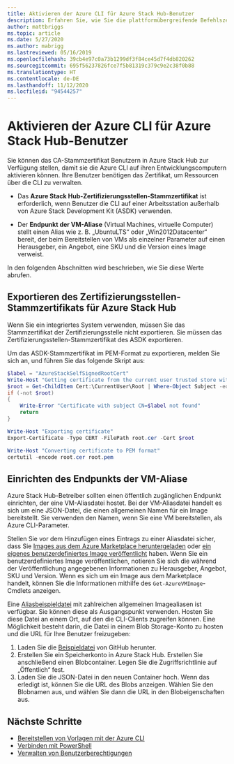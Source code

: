 ```yaml
---
title: Aktivieren der Azure CLI für Azure Stack Hub-Benutzer
description: Erfahren Sie, wie Sie die plattformübergreifende Befehlszeilenschnittstelle (Command-Line Interface, CLI) aktivieren, um Ressourcen in Azure Stack Hub zu verwalten und bereitzustellen.
author: mattbriggs
ms.topic: article
ms.date: 5/27/2020
ms.author: mabrigg
ms.lastreviewed: 05/16/2019
ms.openlocfilehash: 39cb4e97c0a73b1299df3f84ce45d7f4db820262
ms.sourcegitcommit: 695f56237826fce7f5b81319c379c9e2c38f0b88
ms.translationtype: HT
ms.contentlocale: de-DE
ms.lasthandoff: 11/12/2020
ms.locfileid: "94544257"
---
```

# <a name="enable-azure-cli-for-azure-stack-hub-users"></a>Aktivieren der Azure CLI für Azure Stack Hub-Benutzer

Sie können das CA-Stammzertifikat Benutzern in Azure Stack Hub zur Verfügung stellen, damit sie die Azure CLI auf ihren Entwicklungscomputern aktivieren können. Ihre Benutzer benötigen das Zertifikat, um Ressourcen über die CLI zu verwalten.

 - Das **Azure Stack Hub-Zertifizierungsstellen-Stammzertifikat** ist erforderlich, wenn Benutzer die CLI auf einer Arbeitsstation außerhalb von Azure Stack Development Kit (ASDK) verwenden.  

 - Der **Endpunkt der VM-Aliase** (Virtual Machines, virtuelle Computer) stellt einen Alias wie z. B. „UbuntuLTS“ oder „Win2012Datacenter“ bereit, der beim Bereitstellen von VMs als einzelner Parameter auf einen Herausgeber, ein Angebot, eine SKU und die Version eines Image verweist.  

In den folgenden Abschnitten wird beschrieben, wie Sie diese Werte abrufen.

## <a name="export-the-azure-stack-hub-ca-root-certificate"></a>Exportieren des Zertifizierungsstellen-Stammzertifikats für Azure Stack Hub

Wenn Sie ein integriertes System verwenden, müssen Sie das Stammzertifikat der Zertifizierungsstelle nicht exportieren. Sie müssen das Zertifizierungsstellen-Stammzertifikat des ASDK exportieren.

Um das ASDK-Stammzertifikat im PEM-Format zu exportieren, melden Sie sich an, und führen Sie das folgende Skript aus:

```powershell
$label = "AzureStackSelfSignedRootCert"
Write-Host "Getting certificate from the current user trusted store with subject CN=$label"
$root = Get-ChildItem Cert:\CurrentUser\Root | Where-Object Subject -eq "CN=$label" | select -First 1
if (-not $root)
{
    Write-Error "Certificate with subject CN=$label not found"
    return
}

Write-Host "Exporting certificate"
Export-Certificate -Type CERT -FilePath root.cer -Cert $root

Write-Host "Converting certificate to PEM format"
certutil -encode root.cer root.pem
```

## <a name="set-up-the-vm-aliases-endpoint"></a>Einrichten des Endpunkts der VM-Aliase

Azure Stack Hub-Betreiber sollten einen öffentlich zugänglichen Endpunkt einrichten, der eine VM-Aliasdatei hostet. Bei der VM-Aliasdatei handelt es sich um eine JSON-Datei, die einen allgemeinen Namen für ein Image bereitstellt. Sie verwenden den Namen, wenn Sie eine VM bereitstellen, als Azure CLI-Parameter.  

Stellen Sie vor dem Hinzufügen eines Eintrags zu einer Aliasdatei sicher, dass Sie [Images aus dem Azure Marketplace heruntergeladen](azure-stack-download-azure-marketplace-item.md) oder [ein eigenes benutzerdefiniertes Image veröffentlicht](azure-stack-add-vm-image.md) haben. Wenn Sie ein benutzerdefiniertes Image veröffentlichen, notieren Sie sich die während der Veröffentlichung angegebenen Informationen zu Herausgeber, Angebot, SKU und Version. Wenn es sich um ein Image aus dem Marketplace handelt, können Sie die Informationen mithilfe des `Get-AzureVMImage`-Cmdlets anzeigen.  

Eine [Aliasbeispieldatei](https://raw.githubusercontent.com/Azure/azure-rest-api-specs/master/arm-compute/quickstart-templates/aliases.json) mit zahlreichen allgemeinen Imagealiasen ist verfügbar. Sie können diese als Ausgangspunkt verwenden. Hosten Sie diese Datei an einem Ort, auf den die CLI-Clients zugreifen können. Eine Möglichkeit besteht darin, die Datei in einem Blob Storage-Konto zu hosten und die URL für Ihre Benutzer freizugeben:

1. Laden Sie die [Beispieldatei](https://raw.githubusercontent.com/Azure/azure-rest-api-specs/master/arm-compute/quickstart-templates/aliases.json) von GitHub herunter.
2. Erstellen Sie ein Speicherkonto in Azure Stack Hub. Erstellen Sie anschließend einen Blobcontainer. Legen Sie die Zugriffsrichtlinie auf „Öffentlich“ fest.  
3. Laden Sie die JSON-Datei in den neuen Container hoch. Wenn das erledigt ist, können Sie die URL des Blobs anzeigen. Wählen Sie den Blobnamen aus, und wählen Sie dann die URL in den Blobeigenschaften aus.

## <a name="next-steps"></a>Nächste Schritte

- [Bereitstellen von Vorlagen mit der Azure CLI](../user/azure-stack-deploy-template-command-line.md )
- [Verbinden mit PowerShell](powershell-install-az-module.md)
- [Verwalten von Benutzerberechtigungen](azure-stack-manage-permissions.md)
